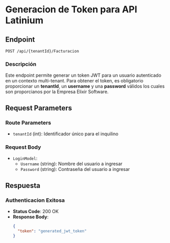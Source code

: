 ﻿# Generacion de Token para API Latinium


## Endpoint
`POST /api/{tenantId}/Facturacion`

### Descripción
Este endpoint permite generar un token JWT para un usuario autenticado en un contexto multi-tenant. Para obtener el token, es obligatorio proporcionar un **tenantId**, un **username** y una **password** válidos los cuales son proporcianos por la Empresa Elixir Software.

## Request Parameters
### Route Parameters
- `tenantId` (int): Identificador único para el inquilino

### Request Body
- `LoginModel`:
    - `Username` (string): Nombre del usuario a ingresar
    - `Password` (string): Contraseña del usuario a ingresar

## Respuesta
### Authenticacion Exitosa
- **Status Code**: 200 OK
- **Response Body**:
  ```json
  {
    "token": "generated_jwt_token"
  }